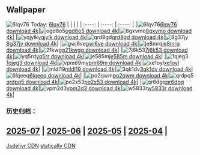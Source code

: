 ## Wallpaper
![6lqv76](https://w.wallhaven.cc/full/6l/wallhaven-6lqv76.jpg) Today: [6lqv76](https://th.wallhaven.cc/small/6l/6lqv76.jpg)
|      |      |      |
| :----: | :----: | :----: |
|![6lqv76](https://th.wallhaven.cc/small/6l/6lqv76.jpg)[6lqv76 download 4k](https://wallhaven.cc/w/6lqv76)|![ogd8o5](https://th.wallhaven.cc/small/og/ogd8o5.jpg)[ogd8o5 download 4k](https://wallhaven.cc/w/ogd8o5)|![8gxvmo](https://th.wallhaven.cc/small/8g/8gxvmo.jpg)[8gxvmo download 4k](https://wallhaven.cc/w/8gxvmo)|
|![yqjylk](https://th.wallhaven.cc/small/yq/yqjylk.jpg)[yqjylk download 4k](https://wallhaven.cc/w/yqjylk)|![qrd8gd](https://th.wallhaven.cc/small/qr/qrd8gd.jpg)[qrd8gd download 4k](https://wallhaven.cc/w/qrd8gd)|![8g37jy](https://th.wallhaven.cc/small/8g/8g37jy.jpg)[8g37jy download 4k](https://wallhaven.cc/w/8g37jy)|
|![gwj6ve](https://th.wallhaven.cc/small/gw/gwj6ve.jpg)[gwj6ve download 4k](https://wallhaven.cc/w/gwj6ve)|![je8mrq](https://th.wallhaven.cc/small/je/je8mrq.jpg)[je8mrq download 4k](https://wallhaven.cc/w/je8mrq)|![21kwgg](https://th.wallhaven.cc/small/21/21kwgg.jpg)[21kwgg download 4k](https://wallhaven.cc/w/21kwgg)|
|![7j6k53](https://th.wallhaven.cc/small/7j/7j6k53.jpg)[7j6k53 download 4k](https://wallhaven.cc/w/7j6k53)|![lyq5rr](https://th.wallhaven.cc/small/ly/lyq5rr.jpg)[lyq5rr download 4k](https://wallhaven.cc/w/lyq5rr)|![je585m](https://th.wallhaven.cc/small/je/je585m.jpg)[je585m download 4k](https://wallhaven.cc/w/je585m)|
|![1qjeg3](https://th.wallhaven.cc/small/1q/1qjeg3.jpg)[1qjeg3 download 4k](https://wallhaven.cc/w/1qjeg3)|![vpm69m](https://th.wallhaven.cc/small/vp/vpm69m.jpg)[vpm69m download 4k](https://wallhaven.cc/w/vpm69m)|![xe1oyl](https://th.wallhaven.cc/small/xe/xe1oyl.jpg)[xe1oyl download 4k](https://wallhaven.cc/w/xe1oyl)|
|![mldl19](https://th.wallhaven.cc/small/ml/mldl19.jpg)[mldl19 download 4k](https://wallhaven.cc/w/mldl19)|![3qk1dv](https://th.wallhaven.cc/small/3q/3qk1dv.jpg)[3qk1dv download 4k](https://wallhaven.cc/w/3qk1dv)|![6lqeeq](https://th.wallhaven.cc/small/6l/6lqeeq.jpg)[6lqeeq download 4k](https://wallhaven.cc/w/6lqeeq)|
|![po2qwm](https://th.wallhaven.cc/small/po/po2qwm.jpg)[po2qwm download 4k](https://wallhaven.cc/w/po2qwm)|![qrdpq5](https://th.wallhaven.cc/small/qr/qrdpq5.jpg)[qrdpq5 download 4k](https://wallhaven.cc/w/qrdpq5)|![po2x53](https://th.wallhaven.cc/small/po/po2x53.jpg)[po2x53 download 4k](https://wallhaven.cc/w/po2x53)|
|![qr6dgq](https://th.wallhaven.cc/small/qr/qr6dgq.jpg)[qr6dgq download 4k](https://wallhaven.cc/w/qr6dgq)|![vpm2d3](https://th.wallhaven.cc/small/vp/vpm2d3.jpg)[vpm2d3 download 4k](https://wallhaven.cc/w/vpm2d3)|![w5833r](https://th.wallhaven.cc/small/w5/w5833r.jpg)[w5833r download 4k](https://wallhaven.cc/w/w5833r)|

### 历史归档：
[2025-07](https://github.com/april-projects/april-wallpaper/tree/main/picture/2025-07/) | [2025-06](https://github.com/april-projects/april-wallpaper/tree/main/picture/2025-06/) | [2025-05](https://github.com/april-projects/april-wallpaper/tree/main/picture/2025-05/) | [2025-04](https://github.com/april-projects/april-wallpaper/tree/main/picture/2025-04/) | 
---
[Jsdelivr CDN](https://cdn.jsdelivr.net/gh/april-projects/april-wallpaper/api.json)
[statically CDN](https://cdn.statically.io/gh/april-projects/april-wallpaper/main/api.json)